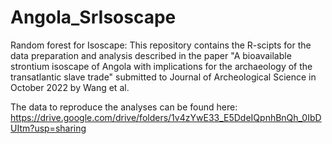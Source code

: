 # Angola_SrIsoscape
Random forest for Isoscape: This repository contains the R-scipts for the data preparation and analysis described in the paper "A bioavailable strontium isoscape of Angola with implications for the archaeology of the transatlantic slave trade" submitted to Journal of Archeological Science in October 2022 by Wang et al.

The data to reproduce the analyses can be found here: https://drive.google.com/drive/folders/1v4zYwE33_E5DdeIQpnhBnQh_0IbDUItm?usp=sharing
